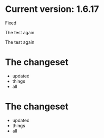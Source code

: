 Current version: 1.6.17
=========================


Fixed 















The test again

The test again

The changeset
===========
- updated
- things
- all

The changeset
===========
- updated
- things
- all





